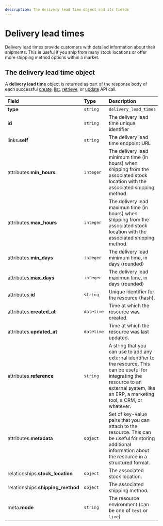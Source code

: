 ```yaml
---
description: The delivery lead time object and its fields
---
```


# Delivery lead times

Delivery lead times provide customers with detailed information about their shipments. This is useful if you ship from many stock locations or offer more shipping method options within a market.

## The delivery lead time object

A **delivery lead time** object is returned as part of the response body of each successful [create](https://docs.commercelayer.io/api/resources/delivery_lead_times/create_delivery_lead_time), [list](https://docs.commercelayer.io/api/resources/delivery_lead_times/list_delivery_lead_times), [retrieve](https://docs.commercelayer.io/api/resources/delivery_lead_times/retrieve_delivery_lead_time), or [update](https://docs.commercelayer.io/api/resources/delivery_lead_times/update_delivery_lead_time) API call.

| Field | Type | Description |
| :--- | :--- | :--- |
| **type** | `string` | `delivery_lead_times` |
| **id** | `string` | The delivery lead time unique identifier |
| links.**self** | `string` | The delivery lead time endpoint URL |
| attributes.**min\_hours** | `integer` | The delivery lead minimum time \(in hours\) when shipping from the associated stock location with the associated shipping method. |
| attributes.**max\_hours** | `integer` | The delivery lead maximun time \(in hours\) when shipping from the associated stock location with the associated shipping method. |
| attributes.**min\_days** | `integer` | The delivery lead minimum time, in days \(rounded\) |
| attributes.**max\_days** | `integer` | The delivery lead maximun time, in days \(rounded\) |
| attributes.**id** | `string` | Unique identifier for the resource \(hash\). |
| attributes.**created\_at** | `datetime` | Time at which the resource was created. |
| attributes.**updated\_at** | `datetime` | Time at which the resource was last updated. |
| attributes.**reference** | `string` | A string that you can use to add any external identifier to the resource. This can be useful for integrating the resource to an external system, like an ERP, a marketing tool, a CRM, or whatever. |
| attributes.**metadata** | `object` | Set of key-value pairs that you can attach to the resource. This can be useful for storing additional information about the resource in a structured format. |
| relationships.**stock\_location** | `object` | The associated stock location. |
| relationships.**shipping\_method** | `object` | The associated shipping method. |
| meta.**mode** | `string` | The resource environment \(can be one of `test` or `live`\) |

